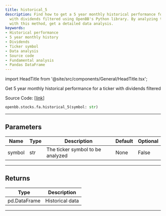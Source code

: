 ```yaml
---
title: historical_5
description: Find how to get a 5 year monthly historical performance for a given ticker
  with dividends filtered using OpenBB's Python library. By analyzing ticker symbols
  with this method, get a detailed data analysis.
keywords:
- Historical performance
- 5 year monthly history
- Dividends
- Ticker symbol
- Data analysis
- Source code
- Fundamental analysis
- Pandas DataFrame
---
```


import HeadTitle from '@site/src/components/General/HeadTitle.tsx';

<HeadTitle title="stocks.fa.historical_5 - Reference | OpenBB SDK Docs" />

Get 5 year monthly historical performance for a ticker with dividends filtered

Source Code: [[link](https://github.com/OpenBB-finance/OpenBB/tree/main/openbb_terminal/stocks/fundamental_analysis/dcf_model.py#L278)]

```python
openbb.stocks.fa.historical_5(symbol: str)
```

---

## Parameters

| Name | Type | Description | Default | Optional |
| ---- | ---- | ----------- | ------- | -------- |
| symbol | str | The ticker symbol to be analyzed | None | False |


---

## Returns

| Type | Description |
| ---- | ----------- |
| pd.DataFrame | Historical data |
---
